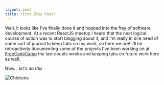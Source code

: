 ```yaml
---
layout: post
title: First Blog Post!
---
```


Well, it looks like I've finally done it and hopped into the fray of software development. At a recent ReactJS meetup I heard that the next logical course of action was to start blogging about it, and I'm really in dire need of some sort of journal to keep tabs on my work, so here we are! I'll be retroactively documenting some of the projects I've been working on at [FreeCodeCamp](https://www.freecodecamp.com) the last couple weeks and keeping tabs on future work here as well.

Now... *let's do this*

![Chickens](http://www.margaretwallace.com/wp-content/uploads/2014/04/hc6.jpg)
